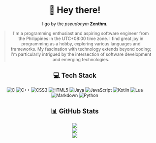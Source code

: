 <div align="center">

# 👋 Hey there!

I go by the *pseudonym* **Zenthm**.

> I'm a programming enthusiast and aspiring software engineer from the Philippines
> in the UTC+08:00 time zone. I find great joy in programming as a hobby, exploring
> various languages and frameworks. My fascination with technology extends beyond coding;
> I'm particularly intrigued by the intersection of software development and emerging technologies.

## 💻 Tech Stack

![C](https://img.shields.io/badge/c-%2300599C.svg?style=for-the-badge&logo=c&logoColor=white)
![C++](https://img.shields.io/badge/c++-%2300599C.svg?style=for-the-badge&logo=c%2B%2B&logoColor=white)
![CSS3](https://img.shields.io/badge/css3-%231572B6.svg?style=for-the-badge&logo=css3&logoColor=white)
![HTML5](https://img.shields.io/badge/html5-%23E34F26.svg?style=for-the-badge&logo=html5&logoColor=white)
![Java](https://img.shields.io/badge/java-%23ED8B00.svg?style=for-the-badge&logo=openjdk&logoColor=white)
![JavaScript](https://img.shields.io/badge/javascript-%23323330.svg?style=for-the-badge&logo=javascript&logoColor=%23F7DF1E)
![Kotlin](https://img.shields.io/badge/kotlin-%237F52FF.svg?style=for-the-badge&logo=kotlin&logoColor=white)
![Lua](https://img.shields.io/badge/lua-%232C2D72.svg?style=for-the-badge&logo=lua&logoColor=white)
![Markdown](https://img.shields.io/badge/markdown-%23000000.svg?style=for-the-badge&logo=markdown&logoColor=white)
![Python](https://img.shields.io/badge/python-3670A0?style=for-the-badge&logo=python&logoColor=ffdd54)

## 📊 GitHub Stats

![](https://github-readme-stats.vercel.app/api?username=zenthm&theme=dark&hide_border=false&include_all_commits=false&count_private=false)
<br>
![](https://github-readme-streak-stats.herokuapp.com/?user=zenthm&theme=dark&hide_border=false)
<br>
![](https://github-readme-stats.vercel.app/api/top-langs/?username=zenthm&theme=dark&hide_border=false&include_all_commits=false&count_private=false&layout=compact)

</div>

